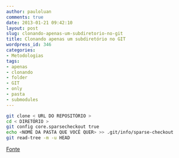 ```yaml
---
author: pauloluan
comments: true
date: 2013-01-21 09:42:10
layout: post
slug: clonando-apenas-um-subdiretorio-no-git
title: Clonando apenas um subdiretório no GIT
wordpress_id: 346
categories:
- Metodologias
tags:
- apenas
- clonando
- folder
- GIT
- only
- pasta
- submodules
---
```

``` bash
git clone < URL DO REPOSITÓRIO >
cd < DIRETÓRIO >
git config core.sparsecheckout true
echo <NOME DA PASTA QUE VOCÊ QUER> >> .git/info/sparse-checkout
git read-tree -m -u HEAD
```
<!-- more --> 

[Fonte](http://eminetto.github.com/blog/2012/04/25/git-sparse-checkouts/)
